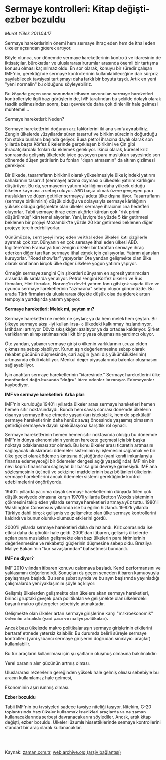 # Sermaye kontrolleri: Kitap değişti-ezber bozuldu

*Murat Yülek 2011.04.17*

<td class="columnist-detail">
<p>Sermaye hareketlerinin önemi hem sermaye ihraç eden hem de ithal eden ülkeler açısından giderek artıyor.</p>
<p>
<div id="haberMetinDiv">
<p>Böyle olunca, son dönemde sermaye hareketlerinin kontrolü ve idaresinin de iktisatçılar, bürokratlar ve uluslararası kurumlar arasında önemli bir tartışma konusu olması kaçınılmaz oldu. En son olarak, konuyu bir süredir çalışan IMF'nin, gerektiğinde sermaye kontrollerinin kullanılabileceğine dair sürpriz sayılabilecek tavsiyesi tartışmayı daha farklı bir boyuta taşıdı. Artık en yeni "yeni normalin" bu olduğunu söyleyebiliriz.
<p> Bu köşede geçen sene sonundan itibaren savunulan sermaye hareketleri kontrolleriyle ilgili bazı görüşlerin de, IMF tarafından bu şekilde dolaylı olarak tasdik edilmesinden sonra, bazı çevrelerde daha çok dinlenilir hale gelmesi muhtemel...
<p>Sermaye hareketleri: Neden?
<p>Sermaye hareketlerini doğuran arz faktörlerini iki ana sınıfa ayırabiliriz. Zengin ülkelerde yüzyıllardır süren tasarruf ve birikim sürecinin doğurduğu fon stoku bunların başında geliyor. Buna petrol ihracına dayalı olarak son yıllarda başta Körfez ülkelerinde gerçekleşen birikimi ve Çin gibi ihracatçılardaki fonları da eklemek gerekiyor. İkinci olarak, küresel kriz sonrasında gelişmiş ülkelerde iyice gevşeyen para muslukları sayesinde son dönemde düşen getirilerin bu fonları "dışarı atmasının" da altının çizilmesi gerekiyor.
<p> Bir ülkede, tasarrufların birikimli olarak yükselmesiyle ülke içindeki yatırım sahalarının tasarruf (sermaye) arzına doyması o ülkedeki yatırım kârlılığını düşürüyor. Bu da, sermayenin yatırım kârlılığının daha yüksek olduğu ülkelere kaymasına sebep oluyor. ABD başta olmak üzere gevşeyen para muslukları ve düşen getiriler sermayeyi adeta ülke dışına itiyor. Tasarrufların (sermaye birikiminin) düşük olduğu ve dolayısıyla sermaye kârlılığının yüksek olduğu gelişmekte olan ülkeler, sermaye ihracının ana hedefleri oluyorlar. Tabii sermaye ihraç eden aktörler kârdan çok "risk primi düşürülmüş" kârı temel alıyorlar. Yani, İsviçre'de yüzde 5 kâr getirmesi beklenen bir projeyi Mozambik'te yüzde 20 kâr getirmesi beklenen diğer projeye tercih edebiliyorlar.
<p> Günümüzde, sermayeyi ihraç eden ve ithal eden ülkeleri katı çizgilerle ayırmak çok zor. Dünyanın en çok sermaye ithal eden ülkesi ABD. İngiltere'den Fransa'ya tüm zengin ülkeler bir taraftan sermaye ihraç ederken diğer taraftan sermaye ithal etmek için çalışıyorlar. Yatırım ajansları kuruyorlar. "Road show'lar" yapıyorlar. Öte yandan gelişmekte olan ülke olarak sınıflanan birçok ülke diğer ülkelere yoğun yatırım yapıyor.
<p> Örneğin sermaye zengini Çin şirketleri dünyanın en agresif yatırımcıları arasında ilk sıralarda yer alıyor. Petrol zengini Körfez ülkeleri ve Rus firmaları, Hint firmaları, Norveç'in devlet yatırım fonu gibi çok sayıda ülke ve oyuncu sermaye hareketlerinin "azmasına" sebep oluyor günümüzde. Bu arada Türk firmaları da uluslararası ölçekte düşük olsa da giderek artan tempoyla yurtdışında yatırım yapıyor.
<p><b>Sermaye hareketleri: Melek mi, şeytan mı?</b>
<p>Sermaye hareketleri ne melek ne şeytan; ya da hem melek hem şeytan. Bir ülkeye sermaye akışı -iyi kullanılırsa- o ülkedeki kalkınmayı hızlandırıyor. İstihdamı artırıyor. Döviz sıkışıklığını azaltıyor ya da ortadan kaldırıyor. Şirket varlıklarının alınıp satılmasında likit bir piyasa oluşmasına yardımcı oluyor.
<p> Öte yandan, yabancı sermaye girişi o ülkenin varlıklarının ucuza elden çıkmasına sebep olabiliyor. Kurun aşırı değerlenmesine sebep olarak rekabet gücünün düşmesinde, cari açığın (yani dış yükümlülüklerinin) artmasında etkili olabiliyor. Menkul değer piyasalarında balonlar oluşmasını sağlayabiliyor.
<p> İşin anahtarı sermaye hareketlerinin "idaresinde." Sermaye hareketlerini ülke menfaatleri doğrultusunda "doğru" idare edenler kazanıyor. Edemeyenler kaybediyor. 
<p><b>IMF ve sermaye hareketleri: Arka plan</b>
<p>IMF'nin kurulduğu 1940'lı yıllarda ülkeler arası sermaye hareketleri hemen hemen sıfır noktasındaydı. Bunda hem savaş sonrası dönemde ülkelerin dışarıya sermaye ihraç etmede yaşadıkları isteksizlik, hem de spekülatif sermaye hareketlerinin daha henüz savaş öncesinde yaşanmış olmasının getirdiği sermayeye dayalı spekülasyona karşıtlık rol oynadı.
<p> Sermaye hareketlerinin hemen hemen sıfır noktasında olduğu bu dönemde IMF'nin dünya ekonomisinin yeniden harekete geçmesi için bir başka noktaya odaklanması zor olmadı. Bu konu ülkeler arası ticaretin artmasını sağlayacak uluslararası ödemeler sisteminin iyi işlemesini sağlamak ve bir ülke geçici olarak ödeme sıkıntısına düştüğünde (yani kendi imkanlarıyla finanse edemeyeceği bir ödemeler dengesi açığı yaşadığında) IMF'nin bir nevi köprü finansmanı sağlayan bir banka gibi devreye girmesiydi. IMF ana sözleşmesinin üçüncü ve sekizinci maddelerinin bazı bölümleri ülkelerin sermaye hareketlerini ancak ödemeler sistemi gerektiğinde kontrol edebilmelerini öngörüyordu.
<p> 1940'lı yıllarda yatırıma dayalı sermaye hareketlerinin dünyada fiilen çok düşük seviyede olmasına karşın 1970'li yıllarda Bretton Woods sisteminin çökmesini takip eden yıllarda sermaye hareketleri artmaya yüz tuttu. 1980'li Washington Consensus yıllarında ise bu eğilim hızlandı. 1990'lı yıllarda Türkiye dahil birçok gelişmiş ve gelişmekte olan ülke sermaye kontrollerini kaldırdı ve bunun olumlu-olumsuz etkilerini gördü.
<p> 2000'li yıllarda sermaye hareketleri daha da hızlandı. Kriz sonrasında ise etkisi daha da görülür hale geldi. 2009'dan itibaren, gelişmiş ülkelerde açılan para muslukları gelişmekte olan bazı ülkelerin para birimlerinin değerlenmesine ve rekabetçi güçlerinin düşmesine sebep oldu. Brezilya Maliye Bakanı'nın "kur savaşlarından" bahsetmesi bundandı.
<p><b>IMF ne diyor?</b>
<p>IMF 2010 yılından itibaren konuyu çalışmaya başladı. Kendi performansını ve yaklaşımını değerlendirdi. Sonuçları da geçen seneden itibaren kamuoyuyla paylaşmaya başladı. Bu sene şubat ayında ve bu ayın başlarında yayınladığı çalışmalarda yeni yaklaşımını şöyle açıklıyor:
<p> Gelişmiş ülkelerden gelişmekte olan ülkelere akan sermaye hareketleri, birinci gruptaki gevşek para politikaları ve gelişmekte olan ülkelerdeki başarılı makro göstergeler sebebiyle artmaktadır.
<p> Gelişmekte olan ülkeler artan sermaye girişlerine karşı "makroekonomik" önlemler almalıdır (yani para ve maliye politikaları).
<p> Ancak bazı ülkelerde makro politikalar aşırı sermaye girişlerinin etkilerini bertaraf etmede yetersiz kalabilir. Bu durumda belirli süreyle sermaye kontrolleri (yani yabancı sermaye girişlerini doğrudan sınırlayıcı araçlar) kullanılabilir.
<p> Bu tür araçların kullanılması için şu şartların oluşmuş olmasına bakılmalıdır:
<p> Yerel paranın alım gücünün artmış olması,
<p> Uluslararası rezervlerin gereğinden yüksek hale gelmiş olması sebebiyle bu aracın kullanılamaz hale gelmesi,
<p> Ekonominin aşırı ısınmış olması.
<p><b>Ezber bozuldu</b>
<p>Tabii IMF'nin bu tavsiyeleri sadece tavsiye niteliği taşıyor. Nitekim, G-20 toplantısında bazı ülkeler kullanmak istedikleri araçlarda ve ne zaman kullanacaklarında serbest davranacaklarını söylediler. Ancak, artık kitap değişti, ezber bozuldu. Ülkeler lüzumlu hissettiklerinde sermaye kontrollerini standart bir araç olarak kullanacaklar.</p></p></p></p></p></p></p></p></p></p></p></p></p></p></p></p></p></p></p></p></p></p></p></p></p></p></p></div>
</p>


<p><br>
		 </br></p></td>

Kaynak: [zaman.com.tr](http://zaman.com.tr/yazar.do?yazino=1122449), [web.archive.org (arşiv bağlantısı)](http://web.archive.org/web/20110809065318/http://www.zaman.com.tr:80/yazar.do?yazino=1122449)
